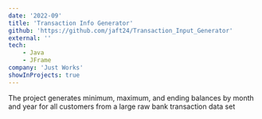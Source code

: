 ```yaml
---
date: '2022-09'
title: 'Transaction Info Generator'
github: 'https://github.com/jaft24/Transaction_Input_Generator'
external: ''
tech:
    - Java
    - JFrame
company: 'Just Works'
showInProjects: true
---
```


The project generates minimum, maximum, and ending balances by month and year for all customers from a large raw bank transaction data set

